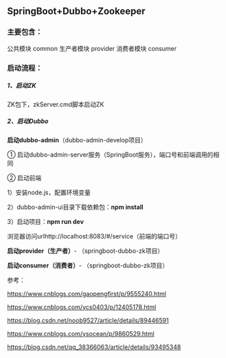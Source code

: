 ## SpringBoot+Dubbo+Zookeeper

### 主要包含：

公共模块 common
生产者模块 provider
消费者模块 consumer

### 启动流程：

##### 1、启动ZK

 ZK包下，zkServer.cmd脚本启动ZK

##### 2、启动Dubbo

**启动dubbo-admin**（dubbo-admin-develop项目）

① 启动dubbo-admin-server服务（SpringBoot服务），端口号和前端调用的相同

② 启动前端

1）安装node.js，配置环境变量

2）dubbo-admin-ui目录下载依赖包：**npm install**

3）启动项目：**npm run dev**

浏览器访问urlhttp://localhost:8083/#/service（前端的端口号）

**启动provider（生产者）**- （springboot-dubbo-zk项目）

**启动consumer（消费者）**- （springboot-dubbo-zk项目）



参考：

https://www.cnblogs.com/gaopengfirst/p/9555240.html

https://www.cnblogs.com/ycs0403/p/12405178.html

https://blog.csdn.net/noob9527/article/details/89446591

https://www.cnblogs.com/ysocean/p/9860529.html

https://blog.csdn.net/qq_38366063/article/details/93495348